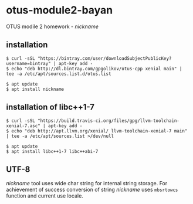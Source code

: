 # otus-module2-bayan

OTUS modile 2 homework - _nickname_

## installation
```
$ curl -sSL "https://bintray.com/user/downloadSubjectPublicKey?username=bintray" | apt-key add -
$ echo "deb http://dl.bintray.com/gpgolikov/otus-cpp xenial main" | tee -a /etc/apt/sources.list.d/otus.list

$ apt update
$ apt install nickname
```

## installation of libc++1-7
```
$ curl -sSL "https://build.travis-ci.org/files/gpg/llvm-toolchain-xenial-7.asc" | apt-key add -
$ echo "deb http://apt.llvm.org/xenial/ llvm-toolchain-xenial-7 main" | tee -a /etc/apt/sources.list >/dev/null

$ apt update
$ apt install libc++1-7 libc++abi-7

```

## UTF-8
_nickname_ tool uses wide char string for internal string storage.
For achievement of success conversion of string _nickname_ uses `mbsrtowcs` function
and current use locale.
